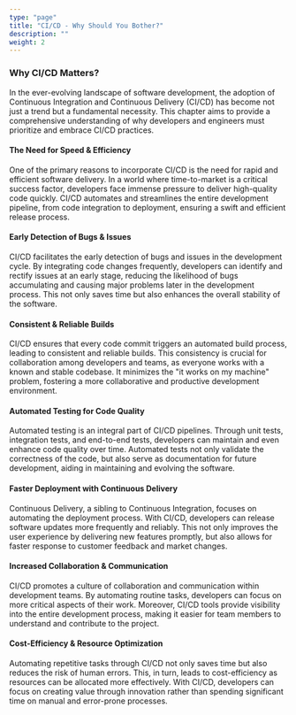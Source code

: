 ```yaml
---
type: "page"
title: "CI/CD - Why Should You Bother?"
description: ""
weight: 2
---
```


### Why CI/CD Matters?

In the ever-evolving landscape of software development, the adoption of Continuous Integration and Continuous Delivery (CI/CD) has become not just a trend but a fundamental necessity. This chapter aims to provide a comprehensive understanding of why developers and engineers must prioritize and embrace CI/CD practices.

#### The Need for Speed & Efficiency

One of the primary reasons to incorporate CI/CD is the need for rapid and efficient software delivery. In a world where time-to-market is a critical success factor, developers face immense pressure to deliver high-quality code quickly. CI/CD automates and streamlines the entire development pipeline, from code integration to deployment, ensuring a swift and efficient release process.

#### Early Detection of Bugs & Issues

CI/CD facilitates the early detection of bugs and issues in the development cycle. By integrating code changes frequently, developers can identify and rectify issues at an early stage, reducing the likelihood of bugs accumulating and causing major problems later in the development process. This not only saves time but also enhances the overall stability of the software.

#### Consistent & Reliable Builds

CI/CD ensures that every code commit triggers an automated build process, leading to consistent and reliable builds. This consistency is crucial for collaboration among developers and teams, as everyone works with a known and stable codebase. It minimizes the "it works on my machine" problem, fostering a more collaborative and productive development environment.

#### Automated Testing for Code Quality

Automated testing is an integral part of CI/CD pipelines. Through unit tests, integration tests, and end-to-end tests, developers can maintain and even enhance code quality over time. Automated tests not only validate the correctness of the code, but also serve as documentation for future development, aiding in maintaining and evolving the software.

#### Faster Deployment with Continuous Delivery

Continuous Delivery, a sibling to Continuous Integration, focuses on automating the deployment process. With CI/CD, developers can release software updates more frequently and reliably. This not only improves the user experience by delivering new features promptly, but also allows for faster response to customer feedback and market changes.

#### Increased Collaboration & Communication

CI/CD promotes a culture of collaboration and communication within development teams. By automating routine tasks, developers can focus on more critical aspects of their work. Moreover, CI/CD tools provide visibility into the entire development process, making it easier for team members to understand and contribute to the project.

#### Cost-Efficiency & Resource Optimization

Automating repetitive tasks through CI/CD not only saves time but also reduces the risk of human errors. This, in turn, leads to cost-efficiency as resources can be allocated more effectively. With CI/CD, developers can focus on creating value through innovation rather than spending significant time on manual and error-prone processes.